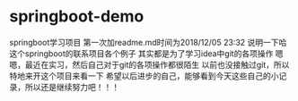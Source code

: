 # springboot-demo
springboot学习项目
第一次加readme.md时间为2018/12/05 23:32
说明一下哈
这个springboot的联系项目各个例子
其实都是为了学习idea中git的各项操作
嗯嗯，最近在实习，然后自己对于git的各项操作都很陌生
以前也没接触过git，所以特地来开这个项目来看一下
希望以后进步的自己，能够看到今天这些自己的小记录，所以还是继续努力吧！！！
